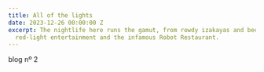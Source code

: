 ```yaml
---
title: All of the lights
date: 2023-12-26 00:00:00 Z
excerpt: The nightlife here runs the gamut, from rowdy izakayas and beer bars, to
  red-light entertainment and the infamous Robot Restaurant.
---
```


blog nº 2